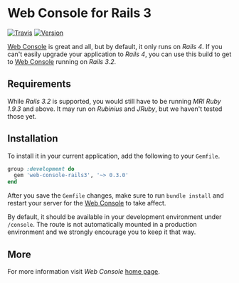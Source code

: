 Web Console for Rails 3
=======================

[![Travis](https://travis-ci.org/gsamokovarov/web-console-rails3.png)](https://travis-ci.org/gsamokovarov/web-console-rails3) [![Version](https://badge.fury.io/rb/web-console-rails3.png)](http://badge.fury.io/rb/web-console-rails3)

[Web Console] is great and all, but by default, it only runs on _Rails 4_. If
you can't easily upgrade your application to _Rails 4_, you can use this build
to get to [Web Console] running on _Rails 3.2_.

Requirements
------------

While _Rails 3.2_ is supported, you would still have to be running _MRI Ruby
1.9.3_ and above. It may run on _Rubinius_ and _JRuby_, but we haven't tested
those yet.

Installation
------------

To install it in your current application, add the following to your `Gemfile`.

```ruby
group :development do
  gem 'web-console-rails3', '~> 0.3.0'
end
```

After you save the `Gemfile` changes, make sure to run `bundle install` and
restart your server for the [Web Console] to take affect.

By default, it should be available in your development environment under
`/console`. The route is not automatically mounted in a production environment
and we strongly encourage you to keep it that way.

More
----

For more information visit _Web Console_ [home page][Web Console].

  [Web Console]: https://github.com/gsamokovarov/web-console
